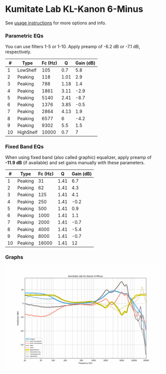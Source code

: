 # Kumitate Lab KL-Kanon 6-Minus
See [usage instructions](https://github.com/jaakkopasanen/AutoEq#usage) for more options and info.

### Parametric EQs
You can use filters 1-5 or 1-10. Apply preamp of -6.2 dB or -7.1 dB, respectively.

|   # | Type      |   Fc (Hz) |    Q |   Gain (dB) |
|-----|-----------|-----------|------|-------------|
|   1 | LowShelf  |       105 | 0.7  |         5.8 |
|   2 | Peaking   |       118 | 1.01 |         2.9 |
|   3 | Peaking   |       788 | 1.18 |         1.4 |
|   4 | Peaking   |      1861 | 3.11 |        -2.9 |
|   5 | Peaking   |      5140 | 2.41 |        -8.7 |
|   6 | Peaking   |      1376 | 3.85 |        -0.5 |
|   7 | Peaking   |      2864 | 4.13 |         1.9 |
|   8 | Peaking   |      6577 | 6    |        -4.2 |
|   9 | Peaking   |      9302 | 5.5  |         1.5 |
|  10 | HighShelf |     10000 | 0.7  |         7   |

### Fixed Band EQs
When using fixed band (also called graphic) equalizer, apply preamp of **-11.9 dB** (if available) and set gains manually with these parameters.

|   # | Type    |   Fc (Hz) |    Q |   Gain (dB) |
|-----|---------|-----------|------|-------------|
|   1 | Peaking |        31 | 1.41 |         6.7 |
|   2 | Peaking |        62 | 1.41 |         4.3 |
|   3 | Peaking |       125 | 1.41 |         4.1 |
|   4 | Peaking |       250 | 1.41 |        -0.2 |
|   5 | Peaking |       500 | 1.41 |         0.9 |
|   6 | Peaking |      1000 | 1.41 |         1.1 |
|   7 | Peaking |      2000 | 1.41 |        -0.7 |
|   8 | Peaking |      4000 | 1.41 |        -5.4 |
|   9 | Peaking |      8000 | 1.41 |        -0.7 |
|  10 | Peaking |     16000 | 1.41 |        12   |

### Graphs
![](./Kumitate%20Lab%20KL-Kanon%206-Minus.png)
